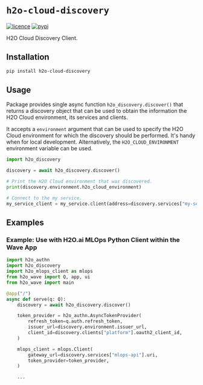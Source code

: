 # `h2o-cloud-discovery`

[![licence](https://img.shields.io/github/license/h2oai/cloud-discovery-py?style=flat-square)](https://github.com/h2oai/cloud-discovery-py/main/LICENSE)
[![pypi](https://img.shields.io/pypi/v/h2o-cloud-discovery?style=flat-square)](https://pypi.org/project/h2o-cloud-discovery/)

H2O Cloud Discovery Client.

## Installation

```sh
pip install h2o-cloud-discovery
```

## Usage

Package provides single async function `h2o_discovery.discover()` that returns
a discovery object that can be used to obtain the information the H2O Cloud
environment, its services and clients.

It accepts a `environment` argument that can be used to specify the H2O Cloud
environment for which the discovery should be performed. It's handy when for
local development.
Alternatively, the `H2O_CLOUD_ENVIRONMENT` environment variable can be used.

```python
import h2o_discovery

discovery = await h2o_discovery.discover()

# Print the H2O Cloud environment that was discovered.
print(discovery.environment.h2o_cloud_environment)

# Connect to the my service.
my_service_client = my_service.client(address=discovery.services["my-service"].uri)
```

## Examples

### Example: Use with H2O.ai MLOps Python Client within the Wave App

```python
import h2o_authn
import h2o_discovery
import h2o_mlops_client as mlops
from h2o_wave import Q, app, ui
from h2o_wave import main

@app("/")
async def serve(q: Q):
    discovery = await h2o_discovery.discover()

    token_provider = h2o_authn.AsyncTokenProvider(
        refresh_token=q.auth.refresh_token,
        issuer_url=discovery.environment.issuer_url,
        client_id=discovery.clients["platform"].oauth2_client_id,
    )

    mlops_client = mlops.Client(
        gateway_url=discovery.services["mlops-api"].uri,
        token_provider=token_provider,
    )

    ...

```
